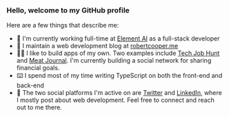 ### Hello, welcome to my GitHub profile

Here are a few things that describe me:

- 💼  I'm currently working full-time at [Element AI](https://www.elementai.com) as a full-stack developer
- 📝  I maintain a web development blog at [robertcooper.me](https://www.robertcooper.me/)
- 👷‍♂️  I like to build apps of my own. Two examples include [Tech Job Hunt](https://www.robertcooper.me/projects/tech-job-hunt) and [Meat Journal](https://www.robertcooper.me/projects/meat-journal). I'm currently building a social network for sharing financial goals.
- ⌨️  I spend most of my time writing TypeScript on both the front-end and back-end
- 💬  The two social platforms I'm active on are [Twitter](https://twitter.com/RobertCooper_RC) and [LinkedIn](https://www.linkedin.com/in/robert-cooper/), where I mostly post about web development. Feel free to connect and reach out to me there.
